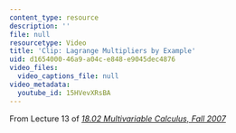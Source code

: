 ```yaml
---
content_type: resource
description: ''
file: null
resourcetype: Video
title: 'Clip: Lagrange Multipliers by Example'
uid: d1654000-46a9-a04c-e848-e9045dec4876
video_files:
  video_captions_file: null
video_metadata:
  youtube_id: 15HVevXRsBA
---
```


From Lecture 13 of [_18.02 Multivariable Calculus, Fall 2007_](/courses/18-02-multivariable-calculus-fall-2007/pages/video-lectures)